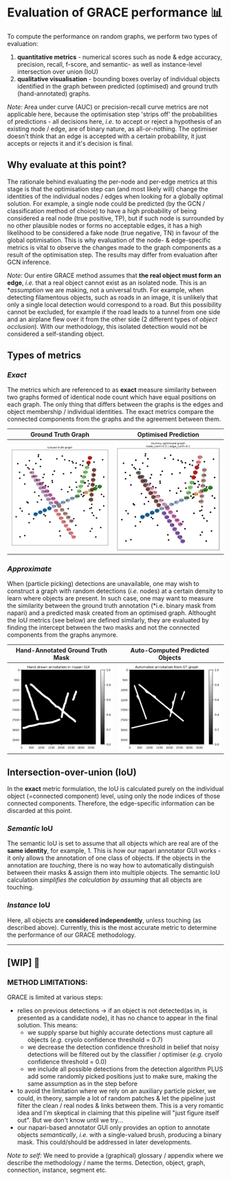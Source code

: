 # Evaluation of GRACE performance 📊

To compute the performance on random graphs, we perform two types of evaluation:

1. **quantitative metrics** - numerical scores such as node & edge accuracy, precision, recall, f-score, and semantic- as well as instance-level intersection over union (IoU)
2. **qualitative visualisation** - bounding boxes overlay of individual objects identified in the graph between predicted (optimised) and ground truth (hand-annotated) graphs.


*Note:* Area under curve (AUC) or precision-recall curve metrics are not applicable here, because the optimisation step 'strips off' the probabilities of predictions - all decisions here, _i.e._ to accept or reject a hypothesis of an existing node / edge, are of binary nature, as all-or-nothing. The optimiser doesn't think that an edge is accepted with a certain probability, it just accepts or rejects it and it's decision is final.


## Why evaluate at this point?

The rationale behind evaluating the per-node and per-edge metrics at this stage is that the optimisation step can (and most likely will) change the identities of the individual nodes / edges when looking for a globally optimal solution. For example, a single node could be predicted (by the GCN / classification method of choice) to have a high probability of being considered a real node (true positive, TP), but if such node is surrounded by no other plausible nodes or forms no acceptable edges, it has a high likelihood to be considered a fake node (true negative, TN) in favour of the global optimisation. This is why evaluation of the node- & edge-specific metrics is vital to observe the changes made to the graph components as a result of the optimisation step. The results may differ from evaluation after GCN inference.

*Note:* Our entire GRACE method assumes that **the real object must form an edge**, _i.e._ that a real object cannot exist as an isolated node. This is an **assumption* we are making, not a universal truth. For example, when detecting filamentous objects, such as roads in an image, it is unlikely that only a single local detection would correspond to a road. But this possibility cannot be excluded, for example if the road leads to a tunnel from one side and an airplane flew over it from the other side (2 different types of _object occlusion_). With our methodology, this isolated detection would not be considered a self-standing object.


## Types of metrics

### *Exact*

The metrics which are referenced to as **exact** measure similarity between two graphs formed of identical node count which have equal positions on each graph. The only thing that differs between the graphs is the edges and object membership / individual identities. The exact metrics compare the connected components from the graphs and the agreement between them.

Ground Truth Graph                       | Optimised Prediction
:--------------------------------------: | :--------------------------------------:
![Alt text](../../assets/graph_true.png) | ![Alt text](../../assets/graph_pred.png)


### *Approximate*

When (particle picking) detections are unavailable, one may wish to construct a graph with random detections (*i.e.* nodes) at a certain density to learn where objects are present. In such case, one may want to measure the similarity between the ground truth annotation (*i.e. binary mask from napari) and a predicted mask created from an optimised graph. Althought the IoU metrics (see below) are defined similarly, they are evaluated by finding the intercept between the two masks and not the connected components from the graphs anymore.


Hand-Annotated Ground Truth Mask        | Auto-Computed Predicted Objects
:-------------------------------------: | :-------------------------------------:
![Alt text](../../assets/anno_hand.png) | ![Alt text](../../assets/anno_auto.png)


## Intersection-over-union (IoU)

In the **exact** metric formulation, the IoU is calculated purely on the individual object (=connected component) level, using only the node indices of those connected components. Therefore, the edge-specific information can be discarded at this point.


### *Semantic* IoU

The semantic IoU is set to assume that all objects which are real are of the **same identity**, for example, 1. This is how our napari annotator GUI works - it only allows the annotation of one class of objects. If the objects in the annotation are *touching*, there is no way how to automatically distinguish between their masks & assign them into multiple objects. The semantic IoU calculation *simplifies the calculation by assuming* that all objects are touching.


### *Instance* IoU

Here, all objects are **considered independently**, unless touching (as described above). Currently, this is the most accurate metric to determine the performance of our GRACE methodology.

---
[WIP] 🚧
---

### METHOD LIMITATIONS:

GRACE is limited at various steps:
* relies on previous detections -> if an object is not detected(as in, is presented as a candidate node), it has no chance to appear in the final solution. This means:
  * we supply sparse but highly accurate detections must capture all objects (_e.g._ cryolo confidence threshold = 0.7)
  * we decrease the detection confidence threshold in belief that noisy detections will be filtered out by the classifier / optimiser (_e.g._ cryolo confidence threshold = 0.0)
  * we include all possible detections from the detection algorithm PLUS add some randomly picked positions just to make sure, making the same assumption as in the step before
* to avoid the limitation where we rely on an auxiliary particle picker, we could, in theory, sample a lot of random patches & let the pipeline just filter the clean / real nodes & links between them. This is a very romantic idea and I'm skeptical in claiming that this pipeline will "just figure itself out". But we don't know until we try...
* our napari-based annotator GUI only provides an option to annotate objects _semantically_, _i.e._ with a single-valued brush, producing a binary mask. This could/should be addressed in later developments.


*Note to self:* We need to provide a (graphical) glossary / appendix where we describe the methodology / name the terms. Detection, object, graph, connection, instance, segment etc.
